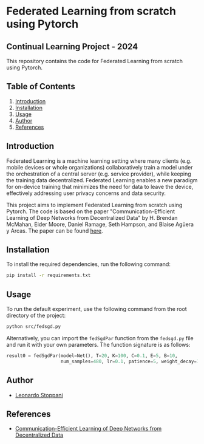 # Federated Learning from scratch using Pytorch
## Continual Learning Project - 2024
This repository contains the code for Federated Learning from scratch using Pytorch.

## Table of Contents
1. [Introduction](#introduction)
2. [Installation](#installation)
3. [Usage](#usage)
4. [Author](#contact)
5. [References](#references)

## Introduction
Federated Learning is a machine learning setting where many clients (e.g. mobile devices or whole organizations) collaboratively train a model under the orchestration of a central server (e.g. service provider), while keeping the training data decentralized. Federated Learning enables a new paradigm for on-device training that minimizes the need for data to leave the device, effectively addressing user privacy concerns and data security.

This project aims to implement Federated Learning from scratch using Pytorch. The code is based on the paper "Communication-Efficient Learning of Deep Networks from Decentralized Data" by H. Brendan McMahan, Eider Moore, Daniel Ramage, Seth Hampson, and Blaise Agüera y Arcas. The paper can be found [here](https://arxiv.org/abs/1602.05629).

## Installation
To install the required dependencies, run the following command:
```bash
pip install -r requirements.txt
```

## Usage
To run the default experiment, use the following command from the root directory of the project:
```bash
python src/fedsgd.py
```
Alternatively, you can import the `fedSgdPar` function from the `fedsgd.py` file and run it with your own parameters. The function signature is as follows:
```python
result0 = fedSgdPar(model=Net(), T=20, K=100, C=0.1, E=5, B=10,
                    num_samples=480, lr=0.1, patience=5, weight_decay=10e-5, noiid=False)
```

## Author
- [Leonardo Stoppani](https://github.com/lilf4p)

## References
- [Communication-Efficient Learning of Deep Networks from Decentralized Data](https://arxiv.org/abs/1602.05629)